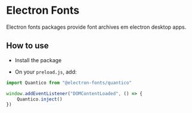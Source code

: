 # Electron Fonts

Electron fonts packages provide font archives em electron desktop apps.

## How to use

* Install the package

* On your `preload.js`, add:

```ts
import Quantico from "@electron-fonts/quantico"

window.addEventListener("DOMContentLoaded", () => {
    Quantico.inject()
})
```